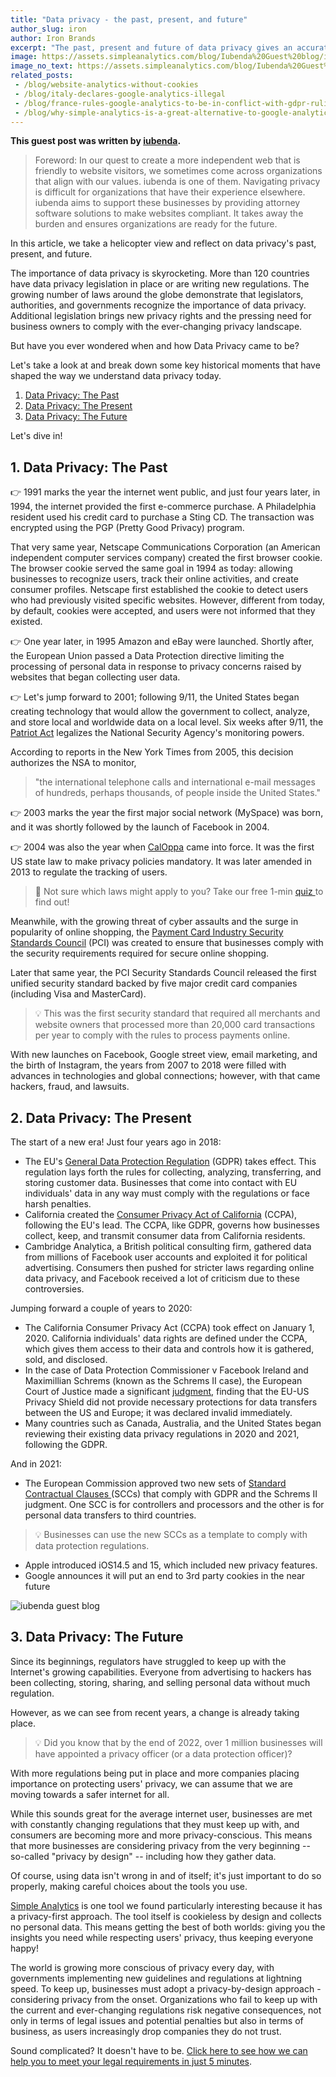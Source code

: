 ```yaml
---
title: "Data privacy - the past, present, and future"
author_slug: iron
author: Iron Brands
excerpt: "The past, present and future of data privacy gives an accurate view of where the world is heading"
image: https://assets.simpleanalytics.com/blog/Iubenda%20Guest%20blog/iubenda.png
image_no_text: https://assets.simpleanalytics.com/blog/Iubenda%20Guest%20blog/iubenda.png
related_posts:
 - /blog/website-analytics-without-cookies
 - /blog/italy-declares-google-analytics-illegal
 - /blog/france-rules-google-analytics-to-be-in-conflict-with-gdpr-ruling
 - /blog/why-simple-analytics-is-a-great-alternative-to-google-analytics
---
```

**This guest post was written by [iubenda](http://iubenda.com/).**

>Foreword: In our quest to create a more independent web that is friendly to website visitors, we sometimes come across organizations that align with our values. iubenda is one of them. Navigating privacy is difficult for organizations that have their experience elsewhere. iubenda aims to support these businesses by providing attorney software solutions to make websites compliant. It takes away the burden and ensures organizations are ready for the future. 

In this article, we take a helicopter view and reflect on data privacy's past, present, and future. 

The importance of data privacy is skyrocketing. More than 120 countries have data privacy legislation in place or are writing new regulations. The growing number of laws around the globe demonstrate that legislators, authorities, and governments recognize the importance of data privacy. Additional legislation brings new privacy rights and the pressing need for business owners to comply with the ever-changing privacy landscape.

But have you ever wondered when and how Data Privacy came to be?

Let's take a look at and break down some key historical moments that have shaped the way we understand data privacy today.

1.  [Data Privacy: The Past](#1--data-privacy-the-past)
2.  [Data Privacy: The Present](#2--data-privacy-the-present)
3.  [Data Privacy: The Future](#3-data-privacy-the-future)

Let's dive in!

## 1.  Data Privacy: The Past 

👉 1991 marks the year the internet went public, and just four years later, in 1994, the internet provided the first e-commerce purchase. A Philadelphia resident used his credit card to purchase a Sting CD. The transaction was encrypted using the PGP (Pretty Good Privacy) program.

That very same year, Netscape Communications Corporation (an American independent computer services company) created the first browser cookie. The browser cookie served the same goal in 1994 as today: allowing businesses to recognize users, track their online activities, and create consumer profiles. Netscape first established the cookie to detect users who had previously visited specific websites. However, different from today, by default, cookies were accepted, and users were not informed that they existed.

👉 One year later, in 1995 Amazon and eBay were launched. Shortly after, the European Union passed a Data Protection directive limiting the processing of personal data in response to privacy concerns raised by websites that began collecting user data.

👉 Let's jump forward to 2001; following 9/11, the United States began creating technology that would allow the government to collect, analyze, and store local and worldwide data on a local level. Six weeks after 9/11, the [Patriot Act](https://www.govinfo.gov/content/pkg/PLAW-107publ56/pdf/PLAW-107publ56.pdf) legalizes the National Security Agency's monitoring powers.

According to reports in the New York Times from 2005, this decision authorizes the NSA to monitor,

> "the international telephone calls and international e-mail messages of hundreds, perhaps thousands, of people inside the United States."

👉 2003 marks the year the first major social network (MySpace) was born, and it was shortly followed by the launch of Facebook in 2004\.

👉 2004 was also the year when [CalOppa](https://leginfo.legislature.ca.gov/faces/codes_displayText.xhtml?division=8.&chapter=22.&lawCode=BPC) came into force. It was the first US state law to make privacy policies mandatory. It was later amended in 2013 to regulate the tracking of users.

> 🚀 Not sure which laws might apply to you? Take our free 1-min [quiz ](https://www.iubenda.com/en/help#quiz)to find out!

Meanwhile, with the growing threat of cyber assaults and the surge in popularity of online shopping, the [Payment Card Industry Security Standards Council](https://www.pcisecuritystandards.org) (PCI) was created to ensure that businesses comply with the security requirements required for secure online shopping.

Later that same year, the PCI Security Standards Council released the first unified security standard backed by five major credit card companies (including Visa and MasterCard).

> 💡 This was the first security standard that required all merchants and website owners that processed more than 20,000 card transactions per year to comply with the rules to process payments online.

With new launches on Facebook, Google street view, email marketing, and the birth of Instagram, the years from 2007 to 2018 were filled with advances in technologies and global connections; however, with that came hackers, fraud, and lawsuits.

## 2. Data Privacy: The Present 

The start of a new era! Just four years ago in 2018:

- The EU's [General Data Protection Regulation](https://gdpr-info.eu) (GDPR) takes effect. This regulation lays forth the rules for collecting, analyzing, transferring, and storing customer data. Businesses that come into contact with EU individuals' data in any way must comply with the regulations or face harsh penalties.
- California created the [Consumer Privacy Act of California](https://leginfo.legislature.ca.gov/faces/codes_displayText.xhtml?division=3.&part=4.&lawCode=CIV&title=1.81.5) (CCPA), following the EU's lead. The CCPA, like GDPR, governs how businesses collect, keep, and transmit consumer data from California residents.
- Cambridge Analytica, a British political consulting firm, gathered data from millions of Facebook user accounts and exploited it for political advertising. Consumers then pushed for stricter laws regarding online data privacy, and Facebook received a lot of criticism due to these controversies.

Jumping forward a couple of years to 2020:

- The California Consumer Privacy Act (CCPA) took effect on January 1, 2020. California individuals' data rights are defined under the CCPA, which gives them access to their data and controls how it is gathered, sold, and disclosed.
- In the case of Data Protection Commissioner v Facebook Ireland and Maximillian Schrems (known as the Schrems II case), the European Court of Justice made a significant [judgment](https://www.europarl.europa.eu/RegData/etudes/ATAG/2020/652073/EPRS_ATA(2020)652073_EN.pdf), finding that the EU-US Privacy Shield did not provide necessary protections for data transfers between the US and Europe; it was declared invalid immediately.
- Many countries such as Canada, Australia, and the United States began reviewing their existing data privacy regulations in 2020 and 2021, following the GDPR.

And in 2021: 

- The European Commission approved two new sets of [Standard Contractual Clauses ](https://ec.europa.eu/info/law/law-topic/data-protection/international-dimension-data-protection/standard-contractual-clauses-scc_en)(SCCs) that comply with GDPR and the Schrems II judgment. One SCC is for controllers and processors and the other is for personal data transfers to third countries. 

> 💡 Businesses can use the new SCCs as a template to comply with data protection regulations.

- Apple introduced iOS14.5 and 15, which included new privacy features.
- Google announces it will put an end to 3rd party cookies in the near future

<img src="https://assets.simpleanalytics.com/blog/Iubenda%20Guest%20blog/iubenda.png" alt="iubenda guest blog" class="border-radius" />
<p class="caption" markdown="1">
</p>

## 3. Data Privacy: The Future 

Since its beginnings, regulators have struggled to keep up with the Internet's growing capabilities. Everyone from advertising to hackers has been collecting, storing, sharing, and selling personal data without much regulation.

However, as we can see from recent years, a change is already taking place.

> 💡 Did you know that by the end of 2022, over 1 million businesses will have appointed a privacy officer (or a data protection officer)?

With more regulations being put in place and more companies placing importance on protecting users' privacy, we can assume that we are moving towards a safer internet for all.

While this sounds great for the average internet user, businesses are met with constantly changing regulations that they must keep up with, and consumers are becoming more and more privacy-conscious. This means that more businesses are considering privacy from the very beginning -- so-called "privacy by design" -- including how they gather data.

Of course, using data isn't wrong in and of itself; it's just important to do so properly, making careful choices about the tools you use.

[Simple Analytics](https://simpleanalytics.com/) is one tool we found particularly interesting because it has a privacy-first approach. The tool itself is cookieless by design and collects no personal data. This means getting the best of both worlds: giving you the insights you need while respecting users' privacy, thus keeping everyone happy!

The world is growing more conscious of privacy every day, with governments implementing new guidelines and regulations at lightning speed. To keep up, businesses must adopt a privacy-by-design approach - considering privacy from the onset. Organizations who fail to keep up with the current and ever-changing regulations risk negative consequences, not only in terms of legal issues and potential penalties but also in terms of business, as users increasingly drop companies they do not trust.

Sound complicated? It doesn't have to be. [Click here to see how we can help you to meet your legal requirements in just 5 minutes](https://www.iubenda.com/en/help/34840-privacy-and-cookie-policy-generator-overview-video).
